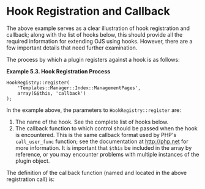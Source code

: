 # Hook Registration and Callback

The above example serves as a clear illustration of hook registration and callback; along with the list of hooks below, this should provide all the required information for extending OJS using hooks. However, there are a few important details that need further examination.

The process by which a plugin registers against a hook is as follows:

**Example 5.3. Hook Registration Process**

````
HookRegistry::register(
    'Templates::Manager::Index::ManagementPages',
    array(&$this, 'callback')
);
````

In the example above, the parameters to ``HookRegistry::register`` are:

1. The name of the hook. See the complete list of hooks below.
2. The callback function to which control should be passed when the hook is encountered. This is the same callback format used by PHP's ``call_user_func`` function; see the documentation at http://php.net for more information. It is important that ``$this`` be included in the array by reference, or you may encounter problems with multiple instances of the plugin object.

The definition of the callback function (named and located in the above registration call) is: